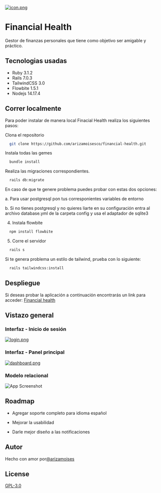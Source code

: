 [![icon.png](https://i.postimg.cc/MKZjNGn4/icon.png)](https://postimg.cc/NLVMrB77)


# Financial Health 

Gestor de finanzas personales que tiene como objetivo ser amigable y práctico.


## Tecnologias usadas

* Ruby 3.1.2
* Rails 7.0.3
* TailwindCSS 3.0
* Flowbite 1.5.1
* Nodejs 14.17.4




## Correr localmente

Para poder instalar de manera local Finacial Health realiza los siguientes pasos: 

Clona el repositorio
```bash
  git clone https://github.com/arizamoisesco/financial-health.git

```
Instala todas las gemes 
```bash
  bundle install 

```
Realiza las migraciones correspondientes. 
```bash
  rails db:migrate

```
En caso de que te genere problema puedes probar con estas dos opciones:

a.  Para usar postgresql pon tus corresponientes variables de entorno

b. Si no tienes postgresql y no quieres liarte en su configuración entra al archivo database.yml de la carpeta config y usa el adaptador de sqlite3

4. Instala flowbite

```bash
  npm install flowbite

```
5. Corre el servidor

```bash
  rails s

```
Si te genera problema un estilo de tailwind, prueba con lo siguiente:
```bash
  rails tailwindcss:install

```

## Despliegue

Si deseas probar la aplicación a continuación encontrarás un link para acceder:
[Financial health](https://financial-health.herokuapp.com/)



## Vistazo general

###  Interfaz - Inicio de sesión 
[![login.png](https://i.postimg.cc/jC0hb1h8/login.png)](https://postimg.cc/H8zM0BR5)

###  Interfaz - Panel principal
[![dashboard.png](https://i.postimg.cc/fTML2NmJ/dashboard.png)](https://postimg.cc/Lh025Gyp)

###  Modelo relacional
![App Screenshot](https://i.imgur.com/KG0RzW7.png)


## Roadmap

- Agregar soporte completo para idioma español

- Mejorar la usabilidad

- Darle mejor diseño a las notificaciones



## Autor

Hecho con amor por[@arizamoises](https://www.github.com/arizamoisesco)


## License

[GPL-3.0](https://choosealicense.com/licenses/gpl-3.0/)


